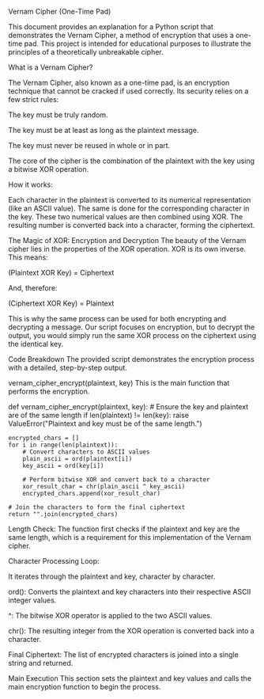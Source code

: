 Vernam Cipher (One-Time Pad)

This document provides an explanation for a Python script that demonstrates the Vernam Cipher, a method of encryption that uses a one-time pad. This project is intended for educational purposes to illustrate the principles of a theoretically unbreakable cipher.

What is a Vernam Cipher?

The Vernam Cipher, also known as a one-time pad, is an encryption technique that cannot be cracked if used correctly. Its security relies on a few strict rules:

The key must be truly random.

The key must be at least as long as the plaintext message.

The key must never be reused in whole or in part.

The core of the cipher is the combination of the plaintext with the key using a bitwise XOR operation.

How it works:

Each character in the plaintext is converted to its numerical representation (like an ASCII value). The same is done for the corresponding character in the key. These two numerical values are then combined using XOR. The resulting number is converted back into a character, forming the ciphertext.

The Magic of XOR: Encryption and Decryption
The beauty of the Vernam cipher lies in the properties of the XOR operation. XOR is its own inverse. This means:

(Plaintext XOR Key) = Ciphertext

And, therefore:

(Ciphertext XOR Key) = Plaintext

This is why the same process can be used for both encrypting and decrypting a message. Our script focuses on encryption, but to decrypt the output, you would simply run the same XOR process on the ciphertext using the identical key.

Code Breakdown
The provided script demonstrates the encryption process with a detailed, step-by-step output.

vernam_cipher_encrypt(plaintext, key)
This is the main function that performs the encryption.

def vernam_cipher_encrypt(plaintext, key):
    # Ensure the key and plaintext are of the same length
    if len(plaintext) != len(key):
        raise ValueError("Plaintext and key must be of the same length.")

    encrypted_chars = []
    for i in range(len(plaintext)):
        # Convert characters to ASCII values
        plain_ascii = ord(plaintext[i])
        key_ascii = ord(key[i])

        # Perform bitwise XOR and convert back to a character
        xor_result_char = chr(plain_ascii ^ key_ascii)
        encrypted_chars.append(xor_result_char)

    # Join the characters to form the final ciphertext
    return "".join(encrypted_chars)

Length Check: The function first checks if the plaintext and key are the same length, which is a requirement for this implementation of the Vernam cipher.

Character Processing Loop:

It iterates through the plaintext and key, character by character.

ord(): Converts the plaintext and key characters into their respective ASCII integer values.

^: The bitwise XOR operator is applied to the two ASCII values.

chr(): The resulting integer from the XOR operation is converted back into a character.

Final Ciphertext: The list of encrypted characters is joined into a single string and returned.

Main Execution
This section sets the plaintext and key values and calls the main encryption function to begin the process.
